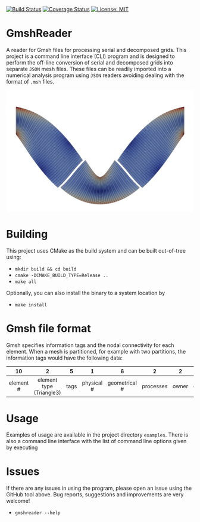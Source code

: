 [![Build Status](https://travis-ci.org/dbeurle/GmshReader.svg?branch=master)](https://travis-ci.org/dbeurle/GmshReader)
[![Coverage Status](https://coveralls.io/repos/github/dbeurle/GmshReader/badge.svg?branch=master)](https://coveralls.io/github/dbeurle/GmshReader?branch=master)
[![License: MIT](https://img.shields.io/badge/License-MIT-yellow.svg)](https://opensource.org/licenses/MIT)

# GmshReader

A reader for Gmsh files for processing serial and decomposed grids.  This project is a command line interface (CLI) program and is designed to perform the off-line conversion of serial and decomposed grids into separate `JSON` mesh files.  These files can be readily imported into a numerical analysis program using `JSON` readers avoiding dealing with the  format of `.msh` files.

![alt text](https://github.com/dbeurle/GmshReader/blob/master/doc/images/feti.png "FETI example")

# Building

This project uses CMake as the build system and can be built out-of-tree using:
* `mkdir build && cd build`
* `cmake -DCMAKE_BUILD_TYPE=Release ..`
* `make all`

Optionally, you can also install the binary to a system location by

* `make install`

# Gmsh file format

Gmsh specifies information tags and the nodal connectivity for each element.  When a mesh is partitioned, for example with two partitions, the information tags would have the following data:

| 10 | 2 | 5 | 1 | 6 | 2 | 2 | -1 | 5 22 4 |
| :-: | :-: | :-: | :-: | :-: | :-: | :-: | :-: | :-: |
| element # | element type (Triangle3) | tags | physical # | geometrical # | processes | owner | ghost | `nodalConnectivity` |

# Usage

Examples of usage are available in the project directory `examples`.  There is also a command line interface with the list of command line options given by executing

# Issues

If there are any issues in using the program, please open an issue using the GitHub tool above.  Bug reports, suggestions and improvements are very welcome!

* `gmshreader --help`

